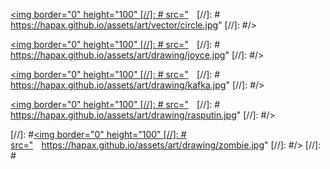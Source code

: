 [//]: #<a href="/assets/art/vector/circle.jpg" style="float: left; margin-left:
[//]: # 10pt; margin-right: 10pt;"><img border="0" height="100"
[//]: # src="https://hapax.github.io/assets/art/vector/circle.jpg"
[//]: #/></a>

[//]: #<a href="/assets/art/drawing/joyce.jpg" style="float: left; margin-left:
[//]: # 10pt; margin-right: 10pt"><img border="0" height="100"
[//]: # src="https://hapax.github.io/assets/art/drawing/joyce.jpg"
[//]: #/></a>

[//]: #<a href="/assets/art/drawing/kafka.jpg" style="float: left; margin-left:
[//]: # 10pt; margin-right: 10pt"><img border="0" height="100"
[//]: # src="https://hapax.github.io/assets/art/drawing/kafka.jpg"
[//]: #/></a>

[//]: #<a href="/assets/art/drawing/rasputin.jpg" style="float: left; margin-left:
[//]: # 10pt; margin-right: 10pt"><img border="0" height="100"
[//]: # src="https://hapax.github.io/assets/art/drawing/rasputin.jpg"
[//]: #/></a>

[//]: #<a href="/assets/art/drawing/zombie.jpg" style="margin-left:
[//]: # 10pt; margin-right: 10pt"><img border="0" height="100"
[//]: # src="https://hapax.github.io/assets/art/drawing/zombie.jpg"
[//]: #/></a>
[//]: #</div>
